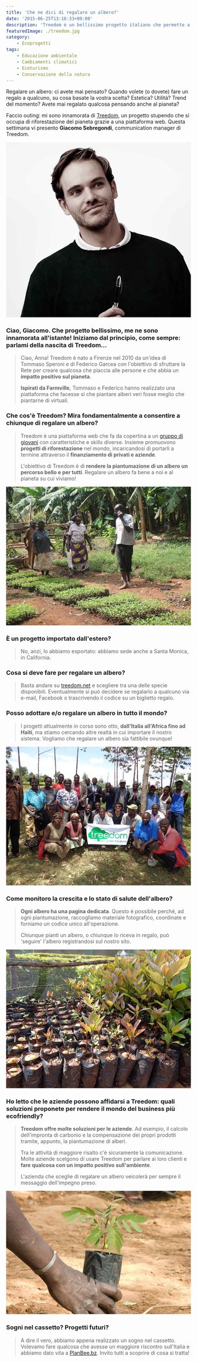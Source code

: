```yaml
---
title: 'Che ne dici di regalare un albero?'
date: '2015-06-25T13:16:33+00:00'
description: 'Treedom è un bellissimo progetto italiano che permette a chiunque di fare una cosa bellissima nei confronti dell'ambiente: regalare un albero. '
featuredImage: ./treedom.jpg
category:
    - Ecoprogetti
tags:
    - Educazione ambientale
    - Cambiamenti climatici
    - Ecoturismo
    - Conservazione della natura
---
```


Regalare un albero: ci avete mai pensato?
Quando volete (o dovete) fare un regalo a qualcuno, su cosa basate la vostra scelta? Estetica? Utilità? Trend del momento?
Avete mai regalato qualcosa pensando anche al pianeta?

Faccio outing: mi sono innamorata di [Treedom](http://www.treedom.net/it/tropicalpizza), un progetto stupendo che si occupa di riforestazione del pianeta grazie a una piattaforma web.
Questa settimana vi presento **Giacomo Sebregondi**, communication manager di Treedom.

![Giacomo Sebregondi](./giacomo.jpg)

### Ciao, Giacomo. Che progetto bellissimo, me ne sono innamorata all'istante! Iniziamo dal principio, come sempre: parlami della nascita di Treedom...

> Ciao, Anna! Treedom è nato a Firenze nel 2010 da un'idea di Tommaso Speroni e di Federico Garcea con l'obiettivo di sfruttare la Rete per creare qualcosa che piaccia alle persone e che abbia un **impatto positivo sul pianeta**.
>
> **Ispirati da Farmville**, Tommaso e Federico hanno realizzato una piattaforma che facesse sì che piantare alberi veri fosse meglio che piantarne di virtuali.

### Che cos'è Treedom? Mira fondamentalmente a consentire a chiunque di regalare un albero?

> Treedom è una piattaforma web che fa da copertina a un [gruppo di giovani](http://www.treedom.net/it/page/about_us) con caratteristiche e skills diverse. Insieme promuovono **progetti di riforestazione** nel mondo, incaricandosi di portarli a termine attraverso il **finanziamento di privati e aziende**.
>
> L'obiettivo di Treedom è di **rendere la piantumazione di un albero un percorso bello e per tutti**. Regalare un albero fa bene a noi e al pianeta su cui viviamo!

![Progetto di riforestazione in Kenya.](./treedom-2.jpg)

### È un progetto importato dall'estero?

> No, anzi, lo abbiamo esportato: abbiamo sede anche a Santa Monica, in California.

### Cosa si deve fare per regalare un albero?

> Basta andare su [treedom.net](http://www.treedom.net/it/tropicalpizza) e scegliere tra una delle specie disponibili. Eventualmente si può decidere se regalarlo a qualcuno via e-mail, Facebook o trascrivendo il codice su un biglietto regalo.

### Posso adottare e/o regalare un albero in tutto il mondo?

> I progetti attualmente in corso sono otto, **dall'Italia all'Africa fino ad Haiti**, ma stiamo cercando altre realtà in cui importare il nostro sistema. Vogliamo che regalare un albero sia fattibile ovunque!

![Progetto di riforestazione in Kenya.](./treedom-4.jpg)

### Come monitoro la crescita e lo stato di salute dell'albero?

> **Ogni albero ha una pagina dedicata**. Questo è possibile perché, ad ogni piantumazione, raccogliamo materiale fotografico, coordinate e forniamo un codice unico all'operazione.
>
> Chiunque pianti un albero, o chiunque lo riceva in regalo, può 'seguire' l'albero registrandosi sul nostro sito.

![Progetto di riforestazione in Kenya.](./treedom-3.jpg)

### Ho letto che le aziende possono affidarsi a Treedom: quali soluzioni proponete per rendere il mondo del business più ecofriendly?

> **Treedom offre molte soluzioni per le aziende**. Ad esempio, il calcolo dell'impronta di carbonio e la compensazione dei propri prodotti tramite, appunto, la piantumazione di alberi.
>
> Tra le attività di maggiore risalto c'è sicuramente la comunicazione. Molte aziende scelgono di usare Treedom per parlare ai loro clienti e **fare qualcosa con un impatto positivo sull'ambiente**.
>
> L'azienda che sceglie di regalare un albero veicolerà per sempre il messaggio dell'impegno preso.

![Progetto di riforestazione in Kenya.](./treedom-1.jpg)

### Sogni nel cassetto? Progetti futuri?

> A dire il vero, abbiamo appena realizzato un sogno nel cassetto. Volevamo fare qualcosa che avesse un maggiore riscontro sull'Italia e abbiamo dato vita a [PlanBee.bz](http://www.planbee.bz/it/). Invito tutti a scoprire di cosa si tratta!
